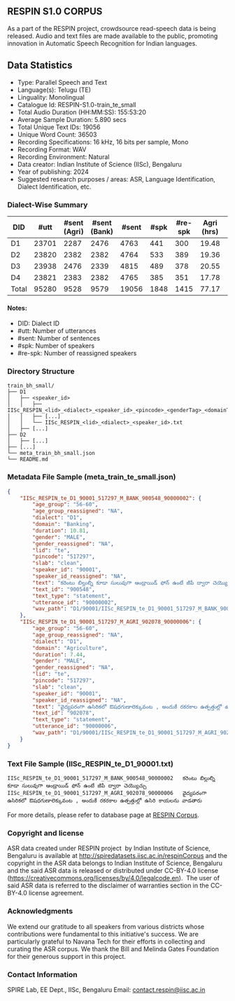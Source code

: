 ## RESPIN S1.0 CORPUS ##

As a part of the RESPIN project, crowdsource read-speech data is being released. Audio and text files
are made available to the public, promoting innovation in Automatic Speech Recognition for Indian languages.

## Data Statistics ##

- Type: Parallel Speech and Text
- Language(s): Telugu (TE)
- Linguality: Monolingual
- Catalogue Id: RESPIN-S1.0-train_te_small
- Total Audio Duration (HH:MM:SS): 155:53:20
- Average Sample Duration: 5.890 secs
- Total Unique Text IDs: 19056
- Unique Word Count: 36503
- Recording Specifications: 16 kHz, 16 bits per sample, Mono
- Recording Format: WAV
- Recording Environment: Natural
- Data creator: Indian Institute of Science (IISc), Bengaluru
- Year of publishing: 2024
- Suggested research purposes / areas: ASR, Language Identification, Dialect Identification, etc.

### Dialect-Wise Summary ###
| DID   | #utt | #sent (Agri) | #sent (Bank) | #sent | #spk | #re-spk | Agri (hrs) | Bank (hrs) | Total (hrs) |
|-------|------|--------------|--------------|-------|------|---------|------------|------------|-------------|
| D1 | 23701 | 2287 | 2476 | 4763 | 441 | 300 | 19.48 | 20.80 | 40.29 |
| D2 | 23820 | 2382 | 2382 | 4764 | 533 | 389 | 19.36 | 19.66 | 39.02 |
| D3 | 23938 | 2476 | 2339 | 4815 | 489 | 378 | 20.55 | 19.94 | 40.48 |
| D4 | 23821 | 2383 | 2382 | 4765 | 385 | 351 | 17.78 | 18.32 | 36.10 |
| Total | 95280 | 9528 | 9579 | 19056 | 1848 | 1415 | 77.17 | 78.72 | 155.89 |



#### Notes:
- DID: Dialect ID
- #utt: Number of utterances
- #sent: Number of sentences
- #spk: Number of speakers
- #re-spk: Number of reassigned speakers

### Directory Structure ###
```
train_bh_small/
├── D1
│   ├── <speaker_id>
│   │   ├── IISc_RESPIN_<lid>_<dialect>_<speaker_id>_<pincode>_<genderTag>_<domainTag>_<text_id>_<uttid>.wav
│   │   ├── [...]
│   │   └── IISc_RESPIN_<lid>_<dialect>_<speaker_id>.txt
│   ├── [...]
├── D2
│   ├── [...]
├── [...]
└── meta_train_bh_small.json
└── README.md
```

### Metadata File Sample (meta_train_te_small.json) ###

```json
{
    "IISc_RESPIN_te_D1_90001_517297_M_BANK_900548_90000002": {
        "age_group": "56-60",
        "age_group_reassigned": "NA",
        "dialect": "D1",
        "domain": "Banking",
        "duration": 10.81,
        "gender": "MALE",
        "gender_reassigned": "NA",
        "lid": "te",
        "pincode": "517297",
        "slab": "clean",
        "speaker_id": "90001",
        "speaker_id_reassigned": "NA",
        "text": "కరెంటు బిల్లుల్ని కూడా సులువుగా ఆండ్రాయిడ్ ఫోన్ ఉంటే జీపే ద్వారా చెయ్యొచ్చు",
        "text_id": "900548",
        "text_type": "statement",
        "utterance_id": "90000002",
        "wav_path": "D1/90001/IISc_RESPIN_te_D1_90001_517297_M_BANK_900548_90000002.wav"
    },
    "IISc_RESPIN_te_D1_90001_517297_M_AGRI_902078_90000006": {
        "age_group": "56-60",
        "age_group_reassigned": "NA",
        "dialect": "D1",
        "domain": "Agriculture",
        "duration": 7.44,
        "gender": "MALE",
        "gender_reassigned": "NA",
        "lid": "te",
        "pincode": "517297",
        "slab": "clean",
        "speaker_id": "90001",
        "speaker_id_reassigned": "NA",
        "text": "వైద్యపరంగా ఉసిరికలో ఔషధగుణాలెక్కువంట , అందుకే రకరకాల ఉత్పత్తుల్లో ఉసిరి కాయలను వాడతారు",
        "text_id": "902078",
        "text_type": "statement",
        "utterance_id": "90000006",
        "wav_path": "D1/90001/IISc_RESPIN_te_D1_90001_517297_M_AGRI_902078_90000006.wav"
    }
}
```

### Text File Sample (IISc_RESPIN_te_D1_90001.txt) ###
```
IISc_RESPIN_te_D1_90001_517297_M_BANK_900548_90000002	కరెంటు బిల్లుల్ని కూడా సులువుగా ఆండ్రాయిడ్ ఫోన్ ఉంటే జీపే ద్వారా చెయ్యొచ్చు
IISc_RESPIN_te_D1_90001_517297_M_AGRI_902078_90000006	వైద్యపరంగా ఉసిరికలో ఔషధగుణాలెక్కువంట , అందుకే రకరకాల ఉత్పత్తుల్లో ఉసిరి కాయలను వాడతారు

```

For more details, please refer to database page at [RESPIN Corpus](http://spiredatasets.iisc.ac.in/respinCorpus).

### Copyright and license ###

ASR data created under RESPIN project  by Indian Institute of Science, Bengaluru is available
at http://spiredatasets.iisc.ac.in/respinCorpus and the copyright in the ASR data belongs to
Indian Institute of Science, Bengaluru and the said ASR data is released or distributed under
CC-BY-4.0 license (https://creativecommons.org/licenses/by/4.0/legalcode.en).  The user of
said ASR data is referred to the disclaimer of warranties section in the CC-BY-4.0 license
agreement.


### Acknowledgments ###

We extend our gratitude to all speakers from various districts whose contributions were fundamental to this initiative's success.
We are particularly grateful to Navana Tech for their efforts in collecting and curating the ASR corpus.
We thank the Bill and Melinda Gates Foundation for their generous support in this project.

### Contact Information ###

SPIRE Lab, EE Dept., IISc, Bengaluru
Email: contact.respin@iisc.ac.in